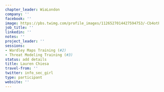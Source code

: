 ```yaml
---
chapter_leader: WiaLondon
company: ''
facebook: ''
image: https://pbs.twimg.com/profile_images/1126527014427594753/-Cb4otPe_400x400.jpg
job_title: ''
linkedin: ''
notes: ''
project_leader: ''
sessions:
- Wardley Maps Training (#2)
- Threat Modeling Training (#3)
status: add details
title: Lauren Chiesa
travel-from: ''
twitter: info_sec_girl
type: participant
website: ''
---
```


<!-- put more details about participant here -->